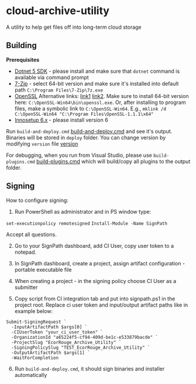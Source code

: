 # cloud-archive-utility
A utility to help get files off into long-term cloud storage

## Building

**Prerequisites**

* [Dotnet 5 SDK](https://dotnet.microsoft.com/download/dotnet/5.0) - please install and make sure that `dotnet` command is available via command prompt
* [7-Zip](https://www.7-zip.org/) - select 64-bit version and make sure it's installed into default path `C:\Program Files\7-Zip\7z.exe`
* [OpenSSL](https://wiki.openssl.org/index.php/Binaries) Alternative links: [link1](https://slproweb.com/products/Win32OpenSSL.html) [link2](https://indy.fulgan.com/SSL/). Make sure to install 64-bit version here: `C:\OpenSSL-Win64\bin\openssl.exe`. Or, after installing to program files, make a symbolic link to `C:\OpenSSL-Win64`. E.g., `mklink /d C:\OpenSSL-Win64 "C:\Program Files\OpenSSL-1.1.1\x64"`
* [Innosetup 6.x](https://jrsoftware.org/isdl.php) - please install version 6

Run `build-and-deploy.cmd` [build-and-deploy.cmd](build-and-deploy.cmd) and see it's output. Binaries will be stored in `deploy` folder. You can change version by modifying `version` file [version](version)

For debugging, when you run from Visual Studio, please use `build-plugins.cmd` [build-plugins.cmd](build-plugins.cmd) which will build/copy all plugins to the output folder.

## Signing

How to configure signing:

1. Run PowerShell as administrator and in PS window type:

`set-executionpolicy remotesigned`
`Install-Module -Name SignPath`

Accept all questions.

2. Go to your SignPath dashboard, add CI User, copy user token to a notepad.

3. In SignPath dashboard, create a project, assign artifact configuration - portable executable file

4. When creating a project - in the signing policy choose CI User as a submitter

5. Copy script from CI integration tab and put into signpath.ps1 in the project root. Replace ci user token and input/output artifact paths like in example below:

```
Submit-SigningRequest `
  -InputArtifactPath $args[0] `
  -CIUserToken "your_ci_user_token" `
  -OrganizationId "a65224f5-cf94-409d-be1c-e533879bacde" `
  -ProjectSlug "EcorRouge_Archive_Utility" `
  -SigningPolicySlug "TEST_EcorRouge_Archive_Utility" `
  -OutputArtifactPath $args[1] `
  -WaitForCompletion

```

6. Run `build-and-deploy.cmd`, it should sign binaries and installer automatically
